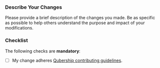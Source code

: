 ### Describe Your Changes

Please provide a brief description of the changes you made.
Be as specific as possible to help others understand the purpose and impact of your modifications.

### Checklist

The following checks are **mandatory**:

* [ ] My change adheres [Qubership contributing guidelines](/CONTRIBUTING.md).
